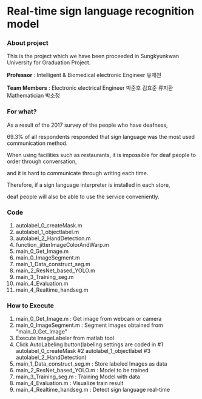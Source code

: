 # Real-time sign language recognition model

<h3>About project</h3>

This is the project which we have been proceeded in Sungkyunkwan University for Graduation Project.

**Professor** : Intelligent & Biomedical electronic Engineer  유재천

**Team Members** : Electronic electrical Engineer 박준호 김효준 류지환
Mathematician 박소정
  
<h3>For what?</h3>

As a result of the 2017 survey of the people who have deafness, 

69.3% of all respondents responded that sign language was the most used communication method.

When using facilities such as restaurants, it is impossible for deaf people to order through conversation, 

and it is hard to communicate through writing each time.

Therefore, if a sign language interpreter is installed in each store, 

deaf people will also be able to use the service conveniently.

<h3>Code</h3>

1. autolabel_0_createMask.m
2. autolabel_1_objectlabel.m
3. autolabel_2_HandDetection.m
4. function_jitterImageColorAndWarp.m
5. main_0_Get_Image.m
6. main_0_ImageSegment.m
7. main_1_Data_construct_seg.m
8. main_2_ResNet_based_YOLO.m
9. main_3_Training_seg.m
10. main_4_Evaluation.m
11. main_4_Realtime_handseg.m

<h3> How to Execute </h3>

1. main_0_Get_Image.m : Get image from webcam or camera
2. main_0_ImageSegment.m : Segment images obtained from "main_0_Get_Image"
3. Execute ImageLabeler from matlab tool
4. Click AutoLabeling button(labeling settings are coded in #1 autolabel_0_createMask 
   #2 autolabel_1_objectlabel #3 autolabel_2_HandDetection)
5. main_1_Data_construct_seg.m : Store labeled Images as data
6. main_2_ResNet_based_YOLO.m : Model to be trained
7. main_3_Training_seg.m : Training Model with data
8. main_4_Evaluation.m : Visualize train result
9. main_4_Realtime_handseg.m : Detect sign language real-time
